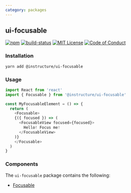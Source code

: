 ```yaml
---
category: packages
---
```


## ui-focusable

[![npm][npm]][npm-url]
[![build-status][build-status]][build-status-url]
[![MIT License][license-badge]][LICENSE]
[![Code of Conduct][coc-badge]][coc]


### Installation

```sh
yarn add @instructure/ui-focusable
```

### Usage

```js
import React from 'react'
import { Focusable } from '@instructure/ui-focusable'

const MyFocusableElement = () => {
  return (
    <Focusable>
    {({ focused }) => (
      <FocusableView focused={focused}>
        Hello! Focus me!
      </FocusableView>
    )}
    </Focusable>
  )
}
```

### Components
The `ui-focusable` package contains the following:
- [Focusable](#Focusable)

[npm]: https://img.shields.io/npm/v/@instructure/ui-focusable.svg
[npm-url]: https://npmjs.com/package/@instructure/ui-focusable

[build-status]: https://travis-ci.org/instructure/instructure-ui.svg?branch=master
[build-status-url]: https://travis-ci.org/instructure/instructure-ui "Travis CI"

[license-badge]: https://img.shields.io/npm/l/instructure-ui.svg?style=flat-square
[license]: https://github.com/instructure/instructure-ui/blob/master/LICENSE

[coc-badge]: https://img.shields.io/badge/code%20of-conduct-ff69b4.svg?style=flat-square
[coc]: https://github.com/instructure/instructure-ui/blob/master/CODE_OF_CONDUCT.md
